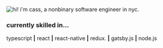 ![hi! i'm cass, a nonbinary software engineer in nyc.](https://i.imgur.com/4Z7KMbg.gif)

### currently skilled in...
  typescript **|** react **|** react-native **|** redux. **|** gatsby.js **|** node.js

